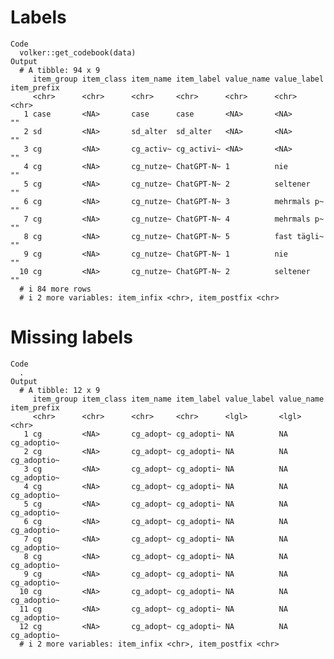 # Labels

    Code
      volker::get_codebook(data)
    Output
      # A tibble: 94 x 9
         item_group item_class item_name item_label value_name value_label item_prefix
         <chr>      <chr>      <chr>     <chr>      <chr>      <chr>       <chr>      
       1 case       <NA>       case      case       <NA>       <NA>        ""         
       2 sd         <NA>       sd_alter  sd_alter   <NA>       <NA>        ""         
       3 cg         <NA>       cg_activ~ cg_activi~ <NA>       <NA>        ""         
       4 cg         <NA>       cg_nutze~ ChatGPT-N~ 1          nie         ""         
       5 cg         <NA>       cg_nutze~ ChatGPT-N~ 2          seltener    ""         
       6 cg         <NA>       cg_nutze~ ChatGPT-N~ 3          mehrmals p~ ""         
       7 cg         <NA>       cg_nutze~ ChatGPT-N~ 4          mehrmals p~ ""         
       8 cg         <NA>       cg_nutze~ ChatGPT-N~ 5          fast tägli~ ""         
       9 cg         <NA>       cg_nutze~ ChatGPT-N~ 1          nie         ""         
      10 cg         <NA>       cg_nutze~ ChatGPT-N~ 2          seltener    ""         
      # i 84 more rows
      # i 2 more variables: item_infix <chr>, item_postfix <chr>

# Missing labels

    Code
      .
    Output
      # A tibble: 12 x 9
         item_group item_class item_name item_label value_label value_name item_prefix
         <chr>      <chr>      <chr>     <chr>      <lgl>       <lgl>      <chr>      
       1 cg         <NA>       cg_adopt~ cg_adopti~ NA          NA         cg_adoptio~
       2 cg         <NA>       cg_adopt~ cg_adopti~ NA          NA         cg_adoptio~
       3 cg         <NA>       cg_adopt~ cg_adopti~ NA          NA         cg_adoptio~
       4 cg         <NA>       cg_adopt~ cg_adopti~ NA          NA         cg_adoptio~
       5 cg         <NA>       cg_adopt~ cg_adopti~ NA          NA         cg_adoptio~
       6 cg         <NA>       cg_adopt~ cg_adopti~ NA          NA         cg_adoptio~
       7 cg         <NA>       cg_adopt~ cg_adopti~ NA          NA         cg_adoptio~
       8 cg         <NA>       cg_adopt~ cg_adopti~ NA          NA         cg_adoptio~
       9 cg         <NA>       cg_adopt~ cg_adopti~ NA          NA         cg_adoptio~
      10 cg         <NA>       cg_adopt~ cg_adopti~ NA          NA         cg_adoptio~
      11 cg         <NA>       cg_adopt~ cg_adopti~ NA          NA         cg_adoptio~
      12 cg         <NA>       cg_adopt~ cg_adopti~ NA          NA         cg_adoptio~
      # i 2 more variables: item_infix <chr>, item_postfix <chr>

